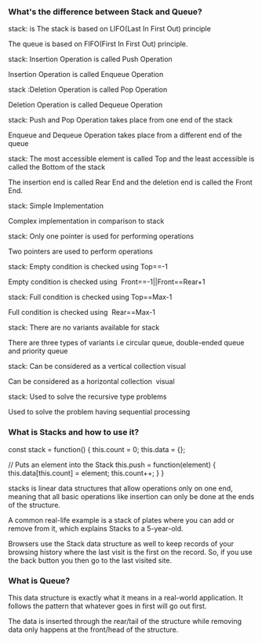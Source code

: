 ### What's the difference between Stack and Queue?

stack: is The stack is based on LIFO(Last In First Out) principle

The queue is based on FIFO(First In First Out) principle.

stack: Insertion Operation is called Push Operation

Insertion Operation is called Enqueue Operation

stack :Deletion Operation is called Pop Operation

Deletion Operation is called Dequeue Operation

stack: Push and Pop Operation takes place from one end of the stack

Enqueue and Dequeue Operation takes place from a different end of the queue

stack: The most accessible element is called Top and the least accessible is called the Bottom of the stack

The insertion end is called Rear End and the deletion end is called the Front End.

stack: Simple Implementation

Complex implementation in comparison to stack

stack: Only one pointer is used for performing operations

Two pointers are used to perform operations

stack: Empty condition is checked using Top==-1

Empty condition is checked using  Front==-1||Front==Rear+1

stack: Full condition is checked using Top==Max-1

Full condition is checked using  Rear==Max-1

stack: There are no variants available for stack

There are three types of variants i.e circular queue, double-ended queue and priority queue

stack: Can be considered as a vertical collection visual

Can be considered as a horizontal collection  visual

stack: Used to solve the recursive type problems

Used to solve the problem having sequential processing

### What is Stacks and how to use it?

const stack = function() {
this.count = 0;
this.data = {};

// Puts an element into the Stack
this.push = function(element) {
this.data[this.count] = element;
this.count++;
}
}

stacks is linear data structures that allow operations only on one end, meaning that all basic operations like insertion can only be done at the ends of the structure.

A common real-life example is a stack of plates where you can add or remove from it, which explains Stacks to a 5-year-old.

Browsers use the Stack data structure as well to keep records of your browsing history where the last visit is the first on the record. So, if you use the back button you then go to the last visited site.

### What is Queue?

This data structure is exactly what it means in a real-world application. It follows the pattern that whatever goes in first will go out first.

The data is inserted through the rear/tail of the structure while removing data only happens at the front/head of the structure.
